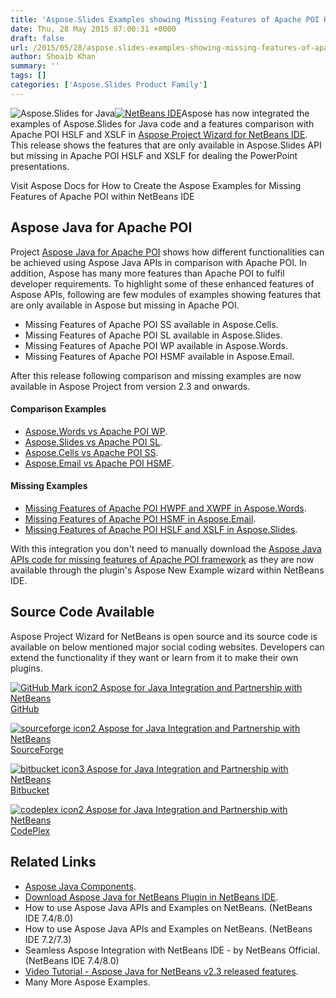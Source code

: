 ```yaml
---
title: 'Aspose.Slides Examples showing Missing Features of Apache POI HSLF and XSLF - Now Available in NetBeans IDE'
date: Thu, 28 May 2015 07:00:31 +0000
draft: false
url: /2015/05/28/aspose.slides-examples-showing-missing-features-of-apache-poi-hslf-and-xslf-now-available-in-netbeans-ide/
author: Shoaib Khan
summary: ''
tags: []
categories: ['Aspose.Slides Product Family']
---
```


[](http://www.aspose.com/java/email-component.aspx)![][1][![][2]](https://downloads.aspose.com/)Aspose has now integrated the examples of Aspose.Slides for Java code and a features comparison with Apache POI HSLF and XSLF in [Aspose Project Wizard for NetBeans IDE][3]. This release shows the features that are only available in Aspose.Slides API but missing in Apache POI HSLF and XSLF for dealing the PowerPoint presentations.

Visit Aspose Docs for How to Create the Aspose Examples for Missing Features of Apache POI within NetBeans IDE

## Aspose Java for Apache POI

Project [Aspose Java for Apache POI][4] shows how different functionalities can be achieved using Aspose Java APIs in comparison with Apache POI. In addition, Aspose has many more features than Apache POI to fulfil developer requirements. To highlight some of these enhanced features of Aspose APIs, following are few modules of examples showing features that are only available in Aspose but missing in Apache POI.

*   Missing Features of Apache POI SS available in Aspose.Cells.
*   Missing Features of Apache POI SL available in Aspose.Slides.
*   Missing Features of Apache POI WP available in Aspose.Words.
*   Missing Features of Apache POI HSMF available in Aspose.Email.

After this release following comparison and missing examples are now available in Aspose Project from version 2.3 and onwards.

#### Comparison Examples

*   [Aspose.Words vs Apache POI WP][5].
*   [Aspose.Slides vs Apache POI SL][6].
*   [Aspose.Cells vs Apache POI SS][7].
*   [Aspose.Email vs Apache POI HSMF][8].

#### Missing Examples

*   [Missing Features of Apache POI HWPF and XWPF in Aspose.Words][9].
*   [Missing Features of Apache POI HSMF in Aspose.Email][10].
*   [Missing Features of Apache POI HSLF and XSLF in Aspose.Slides][11].

With this integration you don't need to manually download the [Aspose Java APIs code for missing features of Apache POI framework][12] as they are now available through the plugin's Aspose New Example wizard within NetBeans IDE.

## Source Code Available

Aspose Project Wizard for NetBeans is open source and its source code is available on below mentioned major social coding websites. Developers can extend the functionality if they want or learn from it to make their own plugins.

[![GitHub Mark icon2 Aspose for Java Integration and Partnership with NetBeans][13]](https://github.com/asposemarketplace/Aspose_for_NetBeans) [GitHub][14]

[![sourceforge icon2 Aspose for Java Integration and Partnership with NetBeans][15]](https://sourceforge.net/projects/asposenetbeans) [SourceForge][16]

[![bitbucket icon3 Aspose for Java Integration and Partnership with NetBeans][17]](https://bitbucket.org/asposemarketplace/aspose-for-netbeans) [Bitbucket][18]

[![codeplex icon2 Aspose for Java Integration and Partnership with NetBeans][19]](https://netbeans.apache.org/) [CodePlex][20]

## Related Links

*   [Aspose Java Components][21].
*   [Download Aspose Java for NetBeans Plugin in NetBeans IDE][22].
*   How to use Aspose Java APIs and Examples on NetBeans. (NetBeans IDE 7.4/8.0)
*   How to use Aspose Java APIs and Examples on NetBeans. (NetBeans IDE 7.2/7.3)
*   Seamless Aspose Integration with NetBeans IDE - by NetBeans Official.(NetBeans IDE 7.4/8.0)
*   [Video Tutorial - Aspose Java for NetBeans v2.3 released features][23].
*   Many More Aspose Examples.




[1]: https://blog.aspose.com/wp-content/uploads/sites/2/2014/06/aspose_slides-for-java1.png "Aspose.Slides for Java"
[2]: https://blog.aspose.com/wp-content/uploads/sites/2/2014/11/netbeans-logox801.png "NetBeans IDE"
[3]: https://downloads.aspose.com/
[4]: https://docs.aspose.com/
[5]: https://en.wikipedia.org/wiki/CodePlex
[6]: https://en.wikipedia.org/wiki/CodePlex
[7]: https://docs.aspose.com/
[8]: https://docs.aspose.com/
[9]: https://downloads.aspose.com/total
[10]: https://docs.aspose.com/
[11]: https://docs.aspose.com/
[12]: https://docs.aspose.com/
[13]: https://blog.aspose.com/wp-content/uploads/sites/2/2013/12/GitHub-Mark-icon2.png "GitHub-Mark-icon"
[14]: https://github.com/asposemarketplace/Aspose_for_NetBeans "GitHub"
[15]: https://blog.aspose.com/wp-content/uploads/sites/2/2013/12/sourceforge-icon2.png "sourceforge-icon"
[16]: https://sourceforge.net/projects/asposenetbeans "SourceForge"
[17]: https://blog.aspose.com/wp-content/uploads/sites/2/2013/12/bitbucket-icon3.png "bitbucket-icon"
[18]: https://bitbucket.org/asposemarketplace/aspose-for-netbeans
[19]: https://blog.aspose.com/wp-content/uploads/sites/2/2013/12/codeplex-icon2.png "codeplex-icon"
[20]: https://netbeans.apache.org/
[21]: http://www.aspose.com/java/total-component.aspx
[22]: https://downloads.aspose.com/
[23]: http://youtu.be/5JZNFv6tDq0




